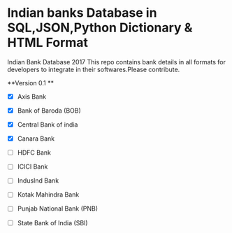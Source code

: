 # Indian banks Database in SQL,JSON,Python Dictionary & HTML Format
Indian Bank Database 2017
This repo contains bank details in all formats for developers to integrate in their softwares.Please contribute.

**Version 0.1 **
- [x] Axis Bank
- [x] Bank of Baroda (BOB)
- [x] Central Bank of india
- [x] Canara Bank
- [ ] HDFC Bank
- [ ] ICICI Bank
- [ ] IndusInd Bank
- [ ] Kotak Mahindra Bank
- [ ] Punjab National Bank (PNB)
- [ ] State Bank of India (SBI)




